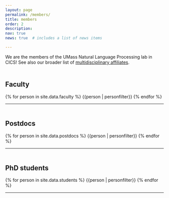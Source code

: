 ```yaml
---
layout: page
permalink: /members/
title: members
order: 2
description:
nav: true
news: true  # includes a list of news items

---
```

<!-- <article>
    {% if page.news %}
      {% include news.html %}
    {% endif %}
</article> -->

<p>
  We are the members of the UMass Natural Language Processing lab in CICS!  See also our broader list of <a href="../affiliates/">multidisciplinary affiliates</a>.
</p>

<h2 style="padding-top: 20px">Faculty</h2>

<div class="row">
  {% for person in site.data.faculty %}
    {{person | personfilter}}
  {% endfor %}
</div>


<hr>

<h2 style="padding-top: 20px">Postdocs</h2>
<div class="row">
  {% for person in site.data.postdocs %}
    {{person | personfilter}}
  {% endfor %}
</div>

<hr>

<h2 style="padding-top: 20px">PhD students</h2>
<div class="row">
  {% for person in site.data.students %}
    {{person | personfilter}}
  {% endfor %}
</div>
<hr>

